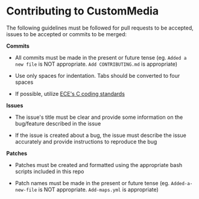 Contributing to CustomMedia
===========================

The following guidelines must be followed for pull requests to be accepted, issues to be accepted or commits to be merged:


**Commits**

* All commits must be made in the present or future tense (eg. ```Added a new file``` is NOT appropriate. ```Add CONTRIBUTING.md``` is appropriate)

* Use only spaces for indentation. Tabs should be converted to four spaces

* If possible, utilize [ECE's C coding standards](http://users.ece.cmu.edu/~eno/coding/CCodingStandard.html)


**Issues**

* The issue's title must be clear and provide some information on the bug/feature described in the issue

* If the issue is created about a bug, the issue must describe the issue accurately and provide instructions to reproduce the bug


**Patches**

* Patches must be created and formatted using the appropriate bash scripts included in this repo

* Patch names must be made in the present or future tense (eg. ```Added-a-new-file``` is NOT appropriate. ```Add-maps.yml``` is appropriate)
